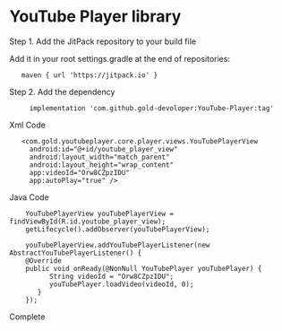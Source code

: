 # YouTube Player library



Step 1. Add the JitPack repository to your build file

Add it in your root settings.gradle at the end of repositories:

       maven { url 'https://jitpack.io' }

Step 2. Add the dependency

         implementation 'com.github.gold-devoloper:YouTube-Player:tag'

Xml Code
       
       <com.gold.youtubeplayer.core.player.views.YouTubePlayerView
         android:id="@+id/youtube_player_view"
         android:layout_width="match_parent"
         android:layout_height="wrap_content"
         app:videoId="Orw8CZpzIDU"
         app:autoPlay="true" />
         
Java Code

        YouTubePlayerView youTubePlayerView = findViewById(R.id.youtube_player_view);
        getLifecycle().addObserver(youTubePlayerView);

        youTubePlayerView.addYouTubePlayerListener(new AbstractYouTubePlayerListener() {
        @Override
        public void onReady(@NonNull YouTubePlayer youTubePlayer) {
              String videoId = "Orw8CZpzIDU";
              youTubePlayer.loadVideo(videoId, 0);
           }
        });
        
  Complete
  
        
